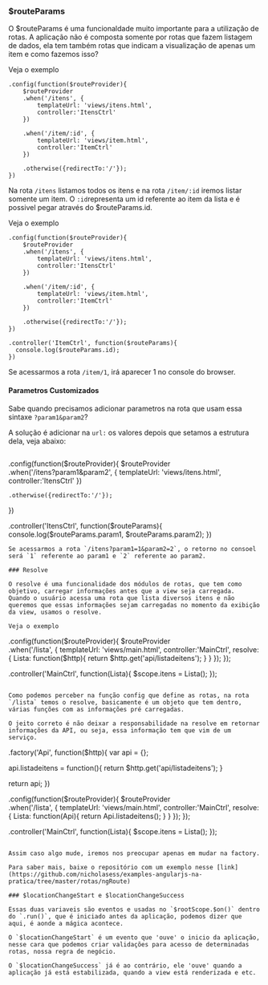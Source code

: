 
### $routeParams

O $routeParams é uma funcionaldade muito importante para a utilização de rotas. A aplicação não é composta somente por rotas que fazem listagem de dados, ela tem também rotas que indicam a visualização de apenas um item e como fazemos isso?

Veja o exemplo

```
.config(function($routeProvider){
	$routeProvider	
	.when('/itens', {
		templateUrl: 'views/itens.html',
		controller:'ItensCtrl'
	})
	
	.when('/item/:id', {
		templateUrl: 'views/item.html',
		controller:'ItemCtrl'
	})

	.otherwise({redirectTo:'/'});
})
```
Na rota `/itens` listamos todos os itens e na rota `/item/:id` iremos listar somente um item. O `:id`representa um id referente ao item da lista e é possivel pegar através do $routeParams.id.

Veja o exemplo

```
.config(function($routeProvider){
	$routeProvider	
	.when('/itens', {
		templateUrl: 'views/itens.html',
		controller:'ItensCtrl'
	})
	
	.when('/item/:id', {
		templateUrl: 'views/item.html',
		controller:'ItemCtrl'
	})

	.otherwise({redirectTo:'/'});
})

.controller('ItemCtrl', function($routeParams){
  console.log($routeParams.id);
})
```
Se acessarmos a rota `/item/1`, irá aparecer 1 no console do browser.

#### Parametros Customizados

Sabe quando precisamos adicionar parametros na rota que usam essa sintaxe `?param1&param2`?

A solução é adicionar na `url:` os valores depois que setamos a estrutura dela, veja abaixo:

```
```
.config(function($routeProvider){
	$routeProvider	
	.when('/itens?param1&param2', {
		templateUrl: 'views/itens.html',
		controller:'ItensCtrl'
	})

	.otherwise({redirectTo:'/'});
})

.controller('ItensCtrl', function($routeParams){
  console.log($routeParams.param1, $routeParams.param2);
})
```
Se acessarmos a rota `/itens?param1=1&param2=2`, o retorno no consoel será `1` referente ao param1 e `2` referente ao param2.

### Resolve

O resolve é uma funcionalidade dos módulos de rotas, que tem como objetivo, carregar informações antes que a view seja carregada. 
Quando o usuário acessa uma rota que lista diversos itens e não queremos que essas informações sejam carregadas no momento da exibição da view, usamos o resolve.

Veja o exemplo

```
.config(function($routeProvider){
	$routeProvider	
	.when('/lista', {
		templateUrl: 'views/main.html',
		controller:'MainCtrl',
		resolve: {
		  Lista: function($http){
		    return $http.get('api/listadeitens');
		  }
		}
	});	
});

.controller('MainCtrl', function(Lista){
  $scope.itens = Lista();
});
```

Como podemos perceber na função config que define as rotas, na rota `/lista` temos o resolve, basicamente é um objeto que tem dentro, várias funções com as informações pré carregadas.

O jeito correto é não deixar a responsabilidade na resolve em retornar informações da API, ou seja, essa informação tem que vim de um serviço.

```
.factory('Api', function($http){
  var api = {};
  
  api.listadeitens = function(){
    return $http.get('api/listadeitens');
  }
  
  return api;
})

.config(function($routeProvider){
	$routeProvider	
	.when('/lista', {
		templateUrl: 'views/main.html',
		controller:'MainCtrl',
		resolve: {
		  Lista: function(Api){
		    return Api.listadeitens();
		  }
		}
	});	
});

.controller('MainCtrl', function(Lista){
  $scope.itens = Lista();
});
```

Assim caso algo mude, iremos nos preocupar apenas em mudar na factory. 

Para saber mais, baixe o repositório com um exemplo nesse [link](https://github.com/nicholasess/examples-angularjs-na-pratica/tree/master/rotas/ngRoute)

### $locationChangeStart e $locationChangeSuccess

Essas duas variaveis são eventos e usadas no `$rootScope.$on()` dentro do `.run()`, que é iniciado antes da aplicação, podemos dizer que aqui, é aonde a mágica acontece.

O `$locationChangeStart` é um evento que 'ouve' o inicio da aplicação, nesse cara que podemos criar validações para acesso de determinadas rotas, nossa regra de negócio.

O `$locationChangeSuccess` já é ao contrário, ele 'ouve' quando a aplicação já está estabilizada, quando a view está renderizada e etc.

